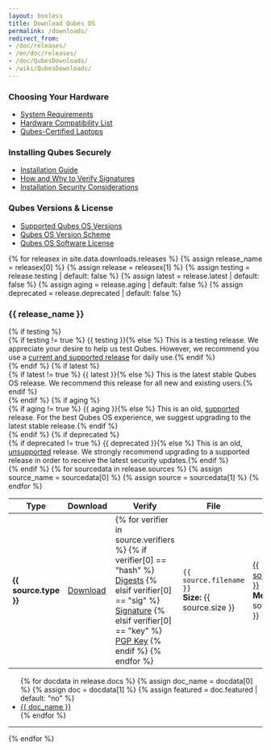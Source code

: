```yaml
---
layout: boxless
title: Download Qubes OS
permalink: /downloads/
redirect_from:
- /doc/releases/
- /en/doc/releases/
- /doc/QubesDownloads/
- /wiki/QubesDownloads/
---
```


<div class="white-box more-bottom page-content">
  <div class="row">
    <div class="col-lg-4 col-md-4">
      <h3>Choosing Your Hardware</h3>
      <ul class="list-unstyled more-top">
        <li><a href="/doc/system-requirements/"><i class="fa fa-server fa-fw black-icon"></i> System Requirements</a></li>
        <li><a href="/hcl/"><i class="fa fa-desktop fa-fw black-icon"></i> Hardware Compatibility List</a></li>
        <li><a href="/doc/certified-laptops"><i class="fa fa-laptop fa-fw black-icon"></i> Qubes-Certified Laptops</a></li>
      </ul>
    </div>
    <div class="col-lg-4 col-md-4">
      <h3>Installing Qubes Securely</h3>
      <ul class="list-unstyled more-top">
        <li><a href="/doc/installation-guide/"><i class="fa fa-book fa-fw black-icon"></i> Installation Guide</a></li>
        <li><a href="/doc/verifying-signatures/"><i class="fa fa-lock fa-fw black-icon"></i> How and Why to Verify Signatures</a></li>
        <li><a href="/doc/install-security/"><i class="fa fa-lightbulb-o fa-fw black-icon"></i> Installation Security Considerations</a></li>
      </ul>
    </div>
    <div class="col-lg-4 col-md-4">
      <h3>Qubes Versions & License</h3>
      <ul class="list-unstyled more-top">
        <li><a href="/doc/supported-versions/"><i class="fa fa-life-ring fa-fw black-icon"></i> Supported Qubes OS Versions</a></li>
        <li><a href="/doc/version-scheme/"><i class="fa fa-code-fork fa-fw black-icon"></i> Qubes OS Version Scheme</a></li>
        <li><a href="/doc/license/"><i class="fa fa-file-text-o fa-fw black-icon"></i> Qubes OS Software License</a></li>
      </ul>
    </div>
  </div>
</div>
<div class="white-box more-bottom page-content">
  <div class="row">
    <div class="col-lg-12 col-md-12">
      {% for releasex in site.data.downloads.releases %}
      {% assign release_name = releasex[0] %}
      {% assign release = releasex[1] %}
      {% assign testing = release.testing | default: false %}
      {% assign latest = release.latest | default: false %}
      {% assign aging = release.aging | default: false %}
      {% assign deprecated = release.deprecated | default: false %}
      <h3 class="more-bottom" id="{{ release.link }}">{{ release_name }}</h3>
      {% if testing %}
      <div class="alert alert-info" role="alert">
        <i class="fa fa-question-circle"></i>{% if testing != true %} {{ testing }}{% else %} This is a testing release. We appreciate your desire to help us test Qubes. However, we recommend you use a <a href="/doc/supported-versions/" class="alert-link">current and supported release</a> for daily use.{% endif %}
      </div>
      {% endif %}
      {% if latest %}
      <div class="alert alert-success" role="alert">
        <i class="fa fa-check-circle"></i>{% if latest != true %} {{ latest }}{% else %} This is the latest stable Qubes OS release. We recommend this release for all new and existing users.{% endif %}
      </div>
      {% endif %}
      {% if aging %}
      <div class="alert alert-warning" role="alert">
        <i class="fa fa-info-circle"></i>{% if aging != true %} {{ aging }}{% else %} This is an old, <a href="/doc/supported-versions/" class="alert-link">supported</a> release. For the best Qubes OS experience, we suggest upgrading to the latest stable release.{% endif %}
      </div>
      {% endif %}
      {% if deprecated %}
      <div class="alert alert-danger" role="alert">
        <i class="fa fa-exclamation-circle"></i>{% if deprecated != true %} {{ deprecated }}{% else %} This is an old, <a href="/doc/supported-versions/" class="alert-link">unsupported</a> release. We strongly recommend upgrading to a supported release in order to receive the latest security updates.{% endif %}
      </div>
      {% endif %}
      <table class="table">
        <thead>
          <tr>
            <th>Type</th>
            <th>Download</th>
            <th>Verify
              <a class="fa fa-question-circle" href="/doc/verifying-signatures/"
                 title="How do I verify my download?"></a></th>
            <th>File</th>
            <th>Source</th>
          </tr>
        </thead>
        <tbody>
          {% for sourcedata in release.sources %}
          {% assign source_name = sourcedata[0] %}
          {% assign source = sourcedata[1] %}
          <tr>
            <td>
              <strong>{{ source.type }}</strong>
            </td>
            <td>
              <a class="btn btn-primary" href="{{ source.url }}">
                <i class="fa fa-download"></i> Download
              </a>
            </td>
            <td>
              {% for verifier in source.verifiers %}
                {% if verifier[0] == "hash" %}
                <a title="MD5, SHA-128, SHA-256, and SHA-512 hash values" class="btn btn-default" href="{{ verifier[1] }}">Digests</a>
                {% elsif verifier[0] == "sig" %}
                <a title="Detached PGP signature file" class="btn btn-default" href="{{ verifier[1] }}">Signature</a>
                {% elsif verifier[0] == "key" %}
                <a title="PGP Release Signing Key" class="btn btn-default" href="{{ verifier[1] }}">PGP Key</a>
                {% endif %}
              {% endfor %}
            </td>
            <td>
              <code>{{ source.filename }}</code><br>
              <strong>Size:</strong> {{ source.size }}
            </td>
            <td>
              <a href="https://{{ source_name }}/">{{ source_name }}</a><br/>
              <strong>Method:</strong> {{ source.method }}
            </td>
          </tr>
          {% endfor %}
        </tbody>
      </table>
      <ul>
        {% for docdata in release.docs %}
        {% assign doc_name = docdata[0] %}
        {% assign doc = docdata[1] %}
        {% assign featured = doc.featured | default: "no" %}
        <li>
          <a href="{{ doc.url }}">{{ doc_name }}</a>
        </li>
        {% endfor %}
      </ul>
      <hr class="more-top more-bottom">
      {% endfor %}
    </div>
  </div>
</div>
